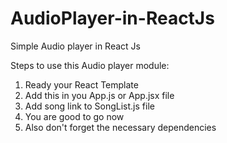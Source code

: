 # AudioPlayer-in-ReactJs
Simple Audio player in React Js

Steps to use this Audio player module:
1. Ready your React Template
2. Add this in you App.js or App.jsx file
3. Add song link to SongList.js file
4. You are good to go now
5. Also don't forget the necessary dependencies
